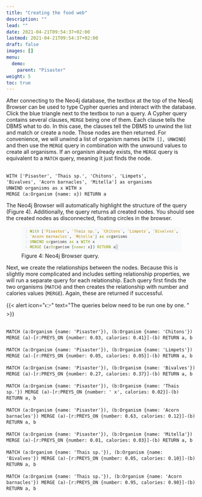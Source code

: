 ```yaml
---
title: "Creating the food web"
description: ""
lead: ""
date: 2021-04-21T09:54:37+02:00
lastmod: 2021-04-21T09:54:37+02:00
draft: false
images: []
menu: 
  demo:
    parent: "Pisaster"
weight: 5
toc: true
---
```


After connecting to the Neo4j database, the textbox at the top of the Neo4j Browser can be used to type Cypher queries and interact with the database. Click the blue triangle next to the textbox to run a query. A Cypher query contains several clauses, <code>MERGE</code> being one of them. Each clause tells the DBMS what to do. In this case, the clauses tell the DBMS to unwind the list and match or create a node. Those nodes are then returned. 
For convenience, we will unwind a list of organism names (<code>WITH [], UNWIND</code>) and then use the <code>MERGE</code> query in combination with the unwound values to create all organisms. If an organism already exists, the <code>MERGE</code> query is equivalent to a <code>MATCH</code> query, meaning it just finds the node. 

<pre><code>
WITH ['Pisaster', 'Thais sp.', 'Chitons', 'Limpets', 
'Bivalves', 'Acorn barnacles', 'Mitella'] as organisms
UNWIND organisms as x WITH x
MERGE (a:Organism {name: x}) RETURN a
</code></pre>

The Neo4j Browser will automatically highlight the structure of the query (Figure 4). Additionally, the query returns all created nodes. You should see the created nodes as disconnected, floating circles in the browser. 

<figure>
  <img src="/images/organismquery.PNG" alt="Neo4j Browser query." width="600"> 
  <figcaption>Figure 4: Neo4j Browser query.</figcaption>
</figure>

Next, we create the relationships between the nodes. Because this is slightly more complicated and includes setting relationship properties, we will run a separate query for each relationship. Each query first finds the two organisms (<code>MATCH</code>) and then creates the relationship with number and calories values (<code>MERGE</code>). Again, these are returned if successful.  

{{< alert icon="👉" text="The queries below need to be run one by one. " >}}

<pre><code>
MATCH (a:Organism {name: 'Pisaster'}), (b:Organism {name: 'Chitons'}) MERGE (a)-[r:PREYS_ON {number: 0.03, calories: 0.41}]-(b) RETURN a, b

MATCH (a:Organism {name: 'Pisaster'}), (b:Organism {name: 'Limpets'}) MERGE (a)-[r:PREYS_ON {number: 0.05, calories: 0.05}]-(b) RETURN a, b

MATCH (a:Organism {name: 'Pisaster'}), (b:Organism {name: 'Bivalves'}) MERGE (a)-[r:PREYS_ON {number: 0.27, calories: 0.37}]-(b) RETURN a, b

MATCH (a:Organism {name: 'Pisaster'}), (b:Organism {name: 'Thais sp.'}) MERGE (a)-[r:PREYS_ON {number: ' x', calories: 0.02}]-(b) RETURN a, b   

MATCH (a:Organism {name: 'Pisaster'}), (b:Organism {name: 'Acorn barnacles'}) MERGE (a)-[r:PREYS_ON {number: 0.63, calories: 0.12}]-(b) RETURN a, b

MATCH (a:Organism {name: 'Pisaster'}), (b:Organism {name: 'Mitella'}) MERGE (a)-[r:PREYS_ON {number: 0.01, calories: 0.03}]-(b) RETURN a, b

MATCH (a:Organism {name: 'Thais sp.'}), (b:Organism {name: 'Bivalves'}) MERGE (a)-[r:PREYS_ON {number: 0.05, calories: 0.10}]-(b) RETURN a, b

MATCH (a:Organism {name: 'Thais sp.'}), (b:Organism {name: 'Acorn barnacles'}) MERGE (a)-[r:PREYS_ON {number: 0.95, calories: 0.90}]-(b) RETURN a, b
</code></pre>